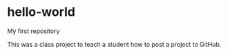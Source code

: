 # hello-world
My first repository

This was a class project to teach a student how to post a project to GitHub. 
